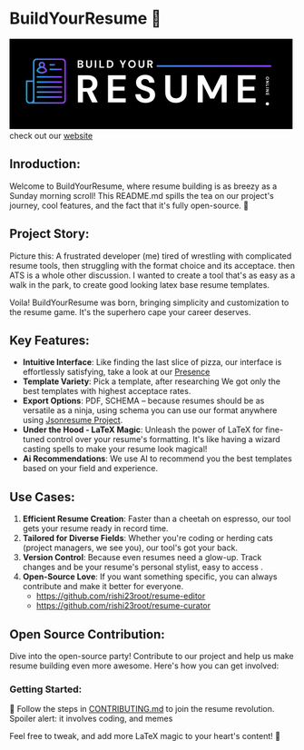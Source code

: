 # BuildYourResume 🚀

<!-- incert logo here -->

![logo](/public/opengraph-image.jpg)
<br/>
check out our [website](https://buildyourresume.online/)

## Inroduction:

Welcome to BuildYourResume, where resume building is as breezy as a Sunday morning scroll! This README.md spills the tea on our project's journey, cool features, and the fact that it's fully open-source. 🎉

## Project Story:

Picture this: A frustrated developer (me) tired of wrestling with complicated resume tools, then struggling with the format choice and its acceptace. then ATS is a whole other discussion. I wanted to create a tool that's as easy as a walk in the park, to create good looking latex base resume templates.

Voila! BuildYourResume was born, bringing simplicity and customization to the resume game. It's the superhero cape your career deserves.

## Key Features:

- **Intuitive Interface**: Like finding the last slice of pizza, our interface is effortlessly satisfying, take a look at our [Presence](https://buildyourresume.online/)
- **Template Variety**: Pick a template, after researching We got only the best templates with highest acceptace rates.
- **Export Options**: PDF, SCHEMA – because resumes should be as versatile as a ninja, using schema you can use our format anywhere using [Jsonresume Project](https://jsonresume.org/).
- **Under the Hood - LaTeX Magic**: Unleash the power of LaTeX for fine-tuned control over your resume's formatting. It's like having a wizard casting spells to make your resume look magical!
- **Ai Recommendations**: We use AI to recommend you the best templates based on your field and experience.

## Use Cases:

1. **Efficient Resume Creation**: Faster than a cheetah on espresso, our tool gets your resume ready in record time.
2. **Tailored for Diverse Fields**: Whether you're coding or herding cats (project managers, we see you), our tool's got your back.
3. **Version Control**: Because even resumes need a glow-up. Track changes and be your resume's personal stylist, easy to access .
4. **Open-Source Love**: If you want something specific, you can always contribute and make it better for everyone.
   - https://github.com/rishi23root/resume-editor
   - https://github.com/rishi23root/resume-curator

## Open Source Contribution:

Dive into the open-source party! Contribute to our project and help us make resume building even more awesome. Here's how you can get involved:

### Getting Started:

🕺 Follow the steps in [CONTRIBUTING.md](link_to_contributing_file) to join the resume revolution. Spoiler alert: it involves coding, and memes

Feel free to tweak, and add more LaTeX magic to your heart's content! 🎉
